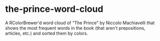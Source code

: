 # the-prince-word-cloud
A RColorBrewer'd word cloud of "The Prince" by Niccolo Machiavelli that shows the most frequent words in the book (that aren't prepositions, articles, etc.) and sorted them by colors.
